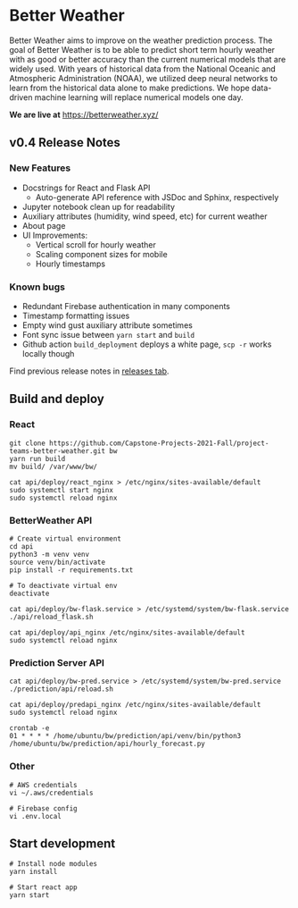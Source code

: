 # Better Weather
Better Weather aims to improve on the weather prediction process. The goal of Better Weather is to be able to predict short term hourly weather with as good or better accuracy than the current numerical models that are widely used. With years of historical data from the National Oceanic and Atmospheric Administration (NOAA), we utilized deep neural networks to learn from the historical data alone to make predictions. We hope data-driven machine learning will replace numerical models one day.

**We are live at** https://betterweather.xyz/

## v0.4 Release Notes 
### New Features
* Docstrings for React and Flask API 
  * Auto-generate API reference with JSDoc and Sphinx, respectively
* Jupyter notebook clean up for readability 
* Auxiliary attributes (humidity, wind speed, etc) for current weather
* About page
* UI Improvements:
  * Vertical scroll for hourly weather
  * Scaling component sizes for mobile
  * Hourly timestamps

### Known bugs
  * Redundant Firebase authentication in many components
  * Timestamp formatting issues
  * Empty wind gust auxiliary attribute sometimes
  * Font sync issue between `yarn start` and `build`
  * Github action `build_deployment` deploys a white page, `scp -r` works locally though

Find previous release notes in [releases tab](https://github.com/Capstone-Projects-2021-Fall/project-teams-better-weather/releases).

## Build and deploy
### React
```
git clone https://github.com/Capstone-Projects-2021-Fall/project-teams-better-weather.git bw
yarn run build 
mv build/ /var/www/bw/

cat api/deploy/react_nginx > /etc/nginx/sites-available/default
sudo systemctl start nginx
sudo systemctl reload nginx
```
### BetterWeather API
```
# Create virtual environment
cd api 
python3 -m venv venv
source venv/bin/activate
pip install -r requirements.txt

# To deactivate virtual env
deactivate

cat api/deploy/bw-flask.service > /etc/systemd/system/bw-flask.service
./api/reload_flask.sh

cat api/deploy/api_nginx /etc/nginx/sites-available/default
sudo systemctl reload nginx
```
### Prediction Server API 
```
cat api/deploy/bw-pred.service > /etc/systemd/system/bw-pred.service
./prediction/api/reload.sh

cat api/deploy/predapi_nginx /etc/nginx/sites-available/default
sudo systemctl reload nginx

crontab -e
01 * * * * /home/ubuntu/bw/prediction/api/venv/bin/python3 /home/ubuntu/bw/prediction/api/hourly_forecast.py
```
### Other
```
# AWS credentials
vi ~/.aws/credentials

# Firebase config
vi .env.local
```

## Start development
```
# Install node modules
yarn install

# Start react app
yarn start
```

